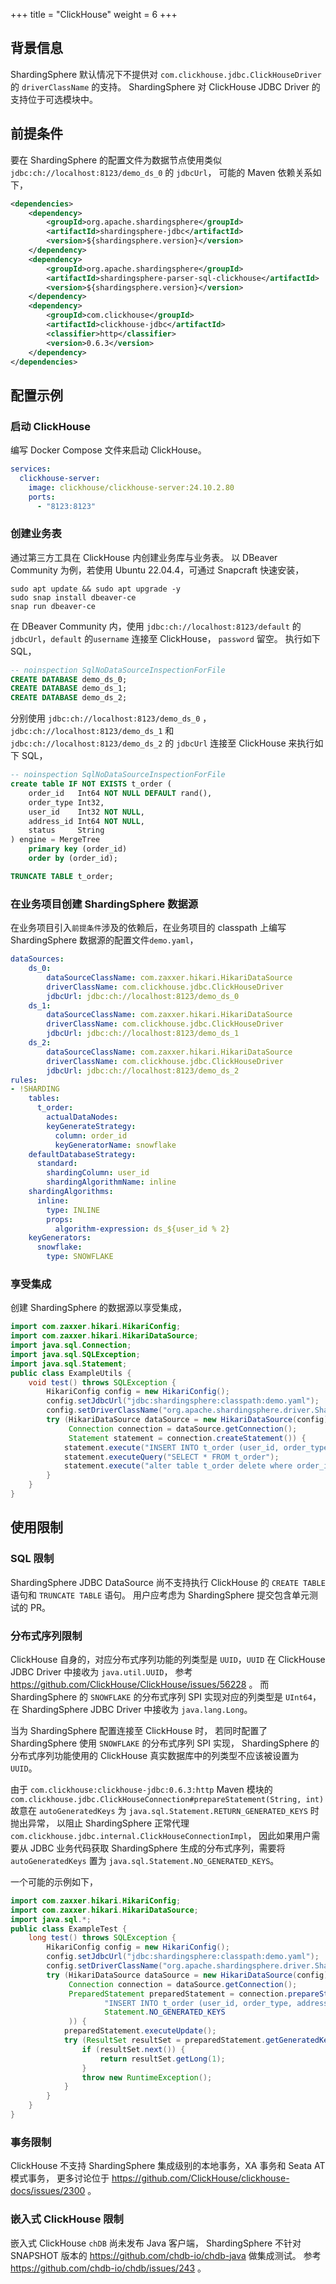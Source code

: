 +++
title = "ClickHouse"
weight = 6
+++

## 背景信息

ShardingSphere 默认情况下不提供对 `com.clickhouse.jdbc.ClickHouseDriver` 的 `driverClassName` 的支持。
ShardingSphere 对 ClickHouse JDBC Driver 的支持位于可选模块中。

## 前提条件

要在 ShardingSphere 的配置文件为数据节点使用类似 `jdbc:ch://localhost:8123/demo_ds_0` 的 `jdbcUrl`，
可能的 Maven 依赖关系如下，

```xml
<dependencies>
    <dependency>
        <groupId>org.apache.shardingsphere</groupId>
        <artifactId>shardingsphere-jdbc</artifactId>
        <version>${shardingsphere.version}</version>
    </dependency>
    <dependency>
        <groupId>org.apache.shardingsphere</groupId>
        <artifactId>shardingsphere-parser-sql-clickhouse</artifactId>
        <version>${shardingsphere.version}</version>
    </dependency>
    <dependency>
        <groupId>com.clickhouse</groupId>
        <artifactId>clickhouse-jdbc</artifactId>
        <classifier>http</classifier>
        <version>0.6.3</version>
    </dependency>
</dependencies>
```

## 配置示例

### 启动 ClickHouse

编写 Docker Compose 文件来启动 ClickHouse。

```yaml
services:
  clickhouse-server:
    image: clickhouse/clickhouse-server:24.10.2.80
    ports:
      - "8123:8123"
```

### 创建业务表

通过第三方工具在 ClickHouse 内创建业务库与业务表。
以 DBeaver Community 为例，若使用 Ubuntu 22.04.4，可通过 Snapcraft 快速安装，

```shell
sudo apt update && sudo apt upgrade -y
sudo snap install dbeaver-ce
snap run dbeaver-ce
```

在 DBeaver Community 内，使用 `jdbc:ch://localhost:8123/default` 的 `jdbcUrl`，`default` 的`username` 连接至 ClickHouse，
`password` 留空。
执行如下 SQL，

```sql
-- noinspection SqlNoDataSourceInspectionForFile
CREATE DATABASE demo_ds_0;
CREATE DATABASE demo_ds_1;
CREATE DATABASE demo_ds_2;
```

分别使用 `jdbc:ch://localhost:8123/demo_ds_0` ，
`jdbc:ch://localhost:8123/demo_ds_1` 和 `jdbc:ch://localhost:8123/demo_ds_2` 的 `jdbcUrl` 连接至 ClickHouse 来执行如下 SQL，

```sql
-- noinspection SqlNoDataSourceInspectionForFile
create table IF NOT EXISTS t_order (
    order_id   Int64 NOT NULL DEFAULT rand(),
    order_type Int32,
    user_id    Int32 NOT NULL,
    address_id Int64 NOT NULL,
    status     String
) engine = MergeTree
    primary key (order_id)
    order by (order_id);

TRUNCATE TABLE t_order;
```

### 在业务项目创建 ShardingSphere 数据源

在业务项目引入`前提条件`涉及的依赖后，在业务项目的 classpath 上编写 ShardingSphere 数据源的配置文件`demo.yaml`，

```yaml
dataSources:
    ds_0:
        dataSourceClassName: com.zaxxer.hikari.HikariDataSource
        driverClassName: com.clickhouse.jdbc.ClickHouseDriver
        jdbcUrl: jdbc:ch://localhost:8123/demo_ds_0
    ds_1:
        dataSourceClassName: com.zaxxer.hikari.HikariDataSource
        driverClassName: com.clickhouse.jdbc.ClickHouseDriver
        jdbcUrl: jdbc:ch://localhost:8123/demo_ds_1
    ds_2:
        dataSourceClassName: com.zaxxer.hikari.HikariDataSource
        driverClassName: com.clickhouse.jdbc.ClickHouseDriver
        jdbcUrl: jdbc:ch://localhost:8123/demo_ds_2
rules:
- !SHARDING
    tables:
      t_order:
        actualDataNodes:
        keyGenerateStrategy:
          column: order_id
          keyGeneratorName: snowflake
    defaultDatabaseStrategy:
      standard:
        shardingColumn: user_id
        shardingAlgorithmName: inline
    shardingAlgorithms:
      inline:
        type: INLINE
        props:
          algorithm-expression: ds_${user_id % 2}
    keyGenerators:
      snowflake:
        type: SNOWFLAKE
```

### 享受集成

创建 ShardingSphere 的数据源以享受集成，

```java
import com.zaxxer.hikari.HikariConfig;
import com.zaxxer.hikari.HikariDataSource;
import java.sql.Connection;
import java.sql.SQLException;
import java.sql.Statement;
public class ExampleUtils {
    void test() throws SQLException {
        HikariConfig config = new HikariConfig();
        config.setJdbcUrl("jdbc:shardingsphere:classpath:demo.yaml");
        config.setDriverClassName("org.apache.shardingsphere.driver.ShardingSphereDriver");
        try (HikariDataSource dataSource = new HikariDataSource(config);
             Connection connection = dataSource.getConnection();
             Statement statement = connection.createStatement()) {
            statement.execute("INSERT INTO t_order (user_id, order_type, address_id, status) VALUES (1, 1, 1, 'INSERT_TEST')");
            statement.executeQuery("SELECT * FROM t_order");
            statement.execute("alter table t_order delete where order_id=1");
        }
    }
}
```

## 使用限制

### SQL 限制

ShardingSphere JDBC DataSource 尚不支持执行 ClickHouse 的 `CREATE TABLE` 语句和 `TRUNCATE TABLE` 语句。
用户应考虑为 ShardingSphere 提交包含单元测试的 PR。

### 分布式序列限制

ClickHouse 自身的，对应分布式序列功能的列类型是 `UUID`，`UUID` 在 ClickHouse JDBC Driver 中接收为 `java.util.UUID`，
参考 https://github.com/ClickHouse/ClickHouse/issues/56228 。 
而 ShardingSphere 的 `SNOWFLAKE` 的分布式序列 SPI 实现对应的列类型是 `UInt64`，
在 ShardingSphere JDBC Driver 中接收为 `java.lang.Long`。

当为 ShardingSphere 配置连接至 ClickHouse 时， 若同时配置了 ShardingSphere 使用 `SNOWFLAKE` 的分布式序列 SPI 实现，
ShardingSphere 的分布式序列功能使用的 ClickHouse 真实数据库中的列类型不应该被设置为 `UUID`。

由于 `com.clickhouse:clickhouse-jdbc:0.6.3:http` Maven 模块的 `com.clickhouse.jdbc.ClickHouseConnection#prepareStatement(String, int)`
故意在 `autoGeneratedKeys` 为 `java.sql.Statement.RETURN_GENERATED_KEYS` 时抛出异常，
以阻止 ShardingSphere 正常代理 `com.clickhouse.jdbc.internal.ClickHouseConnectionImpl`，
因此如果用户需要从 JDBC 业务代码获取 ShardingSphere 生成的分布式序列，需要将 `autoGeneratedKeys` 置为 `java.sql.Statement.NO_GENERATED_KEYS`。

一个可能的示例如下，

```java
import com.zaxxer.hikari.HikariConfig;
import com.zaxxer.hikari.HikariDataSource;
import java.sql.*;
public class ExampleTest {
    long test() throws SQLException {
        HikariConfig config = new HikariConfig();
        config.setJdbcUrl("jdbc:shardingsphere:classpath:demo.yaml");
        config.setDriverClassName("org.apache.shardingsphere.driver.ShardingSphereDriver");
        try (HikariDataSource dataSource = new HikariDataSource(config);
             Connection connection = dataSource.getConnection();
             PreparedStatement preparedStatement = connection.prepareStatement(
                     "INSERT INTO t_order (user_id, order_type, address_id, status) VALUES (1, 1, 1, 'INSERT_TEST')",
                     Statement.NO_GENERATED_KEYS
             )) {
            preparedStatement.executeUpdate();
            try (ResultSet resultSet = preparedStatement.getGeneratedKeys()) {
                if (resultSet.next()) {
                    return resultSet.getLong(1);
                }
                throw new RuntimeException();
            }
        }
    }
}
```

### 事务限制

ClickHouse 不支持 ShardingSphere 集成级别的本地事务，XA 事务和 Seata AT 模式事务，
更多讨论位于 https://github.com/ClickHouse/clickhouse-docs/issues/2300 。

### 嵌入式 ClickHouse 限制

嵌入式 ClickHouse `chDB` 尚未发布 Java 客户端，
ShardingSphere 不针对 SNAPSHOT 版本的 https://github.com/chdb-io/chdb-java 做集成测试。
参考 https://github.com/chdb-io/chdb/issues/243 。
